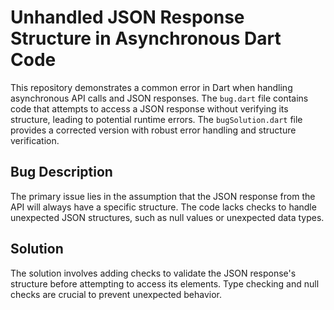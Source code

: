 # Unhandled JSON Response Structure in Asynchronous Dart Code

This repository demonstrates a common error in Dart when handling asynchronous API calls and JSON responses. The `bug.dart` file contains code that attempts to access a JSON response without verifying its structure, leading to potential runtime errors. The `bugSolution.dart` file provides a corrected version with robust error handling and structure verification.

## Bug Description

The primary issue lies in the assumption that the JSON response from the API will always have a specific structure.  The code lacks checks to handle unexpected JSON structures, such as null values or unexpected data types.

## Solution

The solution involves adding checks to validate the JSON response's structure before attempting to access its elements.  Type checking and null checks are crucial to prevent unexpected behavior.

